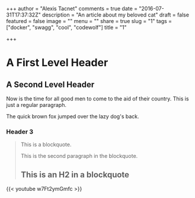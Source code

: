 +++
author = "Alexis Tacnet"
comments = true
date = "2016-07-31T17:37:32Z"
description = "An article about my beloved cat"
draft = false
featured = false
image = ""
menu = ""
share = true
slug = "1"
tags = ["docker", "swagg", "cool", "codewolf"]
title = "1"

+++

A First Level Header
====================

A Second Level Header
---------------------

Now is the time for all good men to come to
the aid of their country. This is just a
regular paragraph.

The quick brown fox jumped over the lazy
dog's back.

### Header 3

> This is a blockquote.
> 
> This is the second paragraph in the blockquote.
>
> ## This is an H2 in a blockquote

{{< youtube w7Ft2ymGmfc >}}